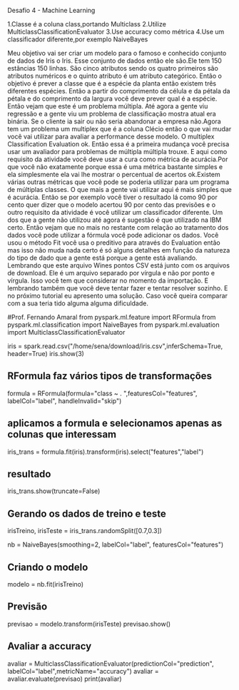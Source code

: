 Desafio 4 - Machine Learning

1.Classe é a coluna class,portando Multiclass
2.Utilize MulticlassClassificationEvaluator
3.Use accuracy como métrica
4.Use um classificador diferente,por exemplo NaiveBayes

Meu objetivo vai ser criar um modelo para o famoso e conhecido conjunto de dados de Iris o Iris.
Esse conjunto de dados então ele são.Ele tem 150 estâncias 150 linhas.
São cinco atributos sendo os quatro primeiros são atributos numéricos e o quinto atributo é um atributo categórico.
Então o objetivo é prever a classe que é a espécie da planta então existem três diferentes espécies. Então a partir do comprimento da célula e da pétala da pétala e do comprimento da largura você deve
prever qual é a espécie.
Então vejam que este é um problema múltipla.
Até agora a gente viu regressão e a gente viu um problema de classificação mostra atual era binária.
Se o cliente ia sair ou não seria abandonar a empresa não.Agora tem um problema um multiplex que é a coluna Clécio então o que vai mudar você vai utilizar para
avaliar a performance desse modelo. O multiplex Classification Evaluation ok.
Então essa é a primeira mudança você precisa usar um avaliador para problemas de múltipla múltipla trouxe.
E aqui como requisito da atividade você deve usar a cura como métrica de acurácia.Por que você não exatamente porque essa é uma métrica bastante simples e ela simplesmente ela vai lhe
mostrar o percentual de acertos ok.Existem várias outras métricas que você pode se poderia utilizar para um programa de múltiplas classes.
O que mais a gente vai utilizar aqui é mais simples que é acurácia.
Então se por exemplo você tiver o resultado lá como 90 por cento quer dizer que o modelo acertou 90
por cento das previsões e o outro requisito da atividade é você utilizar um classificador diferente.
Um dos que a gente não utilizou até agora é sugestão é que utilizado na IBM certo.
Então vejam que no mais no restante com relação ao tratamento dos dados você pode utilizar a fórmula
você pode adicionar os dados.
Você usou o método Fit você usa o preditivo para através do Evaluation então mas isso não muda nada
certo é só alguns detalhes em função da natureza do tipo de dado que a gente está porque a gente está
avaliando.
Lembrando que este arquivo Wines pontos CSV está junto com os arquivos de download.
Ele é um arquivo separado por vírgula e não por ponto e vírgula.
Isso você tem que considerar no momento da importação.
E lembrando também que você deve tentar fazer e tentar resolver sozinho.
E no próximo tutorial eu apresento uma solução.
Caso você queira comparar com a sua teria tido alguma alguma dificuldade.

#Prof. Fernando Amaral
from pyspark.ml.feature import RFormula
from pyspark.ml.classification import NaiveBayes
from pyspark.ml.evaluation import MulticlassClassificationEvaluator

iris = spark.read.csv("/home/sena/download/iris.csv",inferSchema=True, header=True)
iris.show(3)


## RFormula faz vários tipos de transformações
formula = RFormula(formula="class ~ . ",featuresCol="features", labelCol="label", handleInvalid="skip")

## aplicamos a formula e selecionamos apenas as colunas que interessam
iris_trans = formula.fit(iris).transform(iris).select("features","label")

## resultado
iris_trans.show(truncate=False)

## Gerando os dados de treino e teste
irisTreino, irisTeste = iris_trans.randomSplit([0.7,0.3])



nb = NaiveBayes(smoothing=2,   labelCol="label", featuresCol="features")


## Criando o modelo
modelo = nb.fit(irisTreino)


## Previsão
previsao = modelo.transform(irisTeste)
previsao.show()




## Avaliar a accuracy
avaliar = MulticlassClassificationEvaluator(predictionCol="prediction", labelCol="label",metricName="accuracy")
avaliar = avaliar.evaluate(previsao)
print(avaliar)